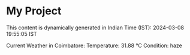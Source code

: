 # My Project

This content is dynamically generated in Indian Time (IST): 2024-03-08 19:55:05 IST


Current Weather in Coimbatore:
Temperature: 31.88 °C
Condition: haze
